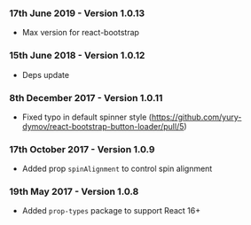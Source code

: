 ### 17th June 2019 - Version 1.0.13
- Max version for react-bootstrap

### 15th June 2018 - Version 1.0.12
- Deps update

### 8th December 2017 - Version 1.0.11
- Fixed typo in default spinner style (https://github.com/yury-dymov/react-bootstrap-button-loader/pull/5)

### 17th October 2017 - Version 1.0.9
- Added prop `spinAlignment` to control spin alignment

### 19th May 2017 - Version 1.0.8
- Added `prop-types` package to support React 16+
